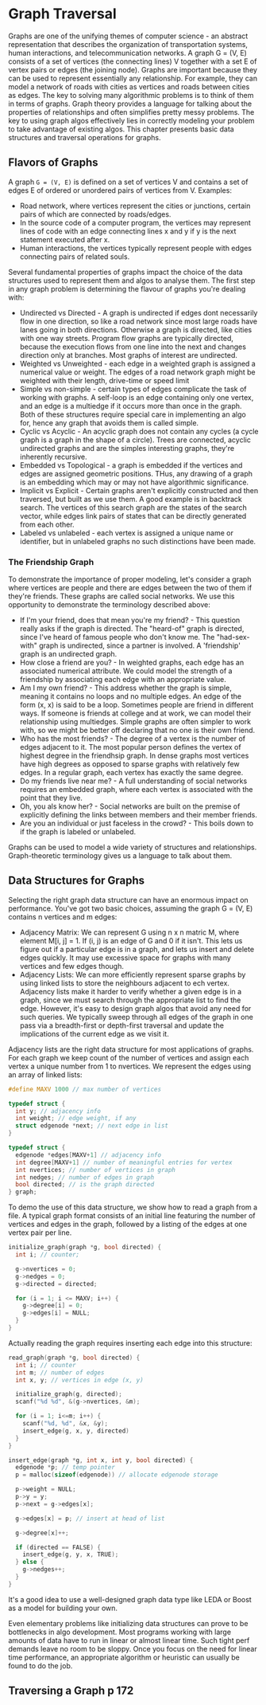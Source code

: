 # Graph Traversal

Graphs are one of the unifying themes of computer science - an abstract representation that describes the organization of transportation systems, human interactions, and telecommunication networks.
A graph G = (V, E) consists of a set of vertices (the connecting lines) V together with a set E of vertex pairs or edges (the joining node). Graphs are important because they can be used to represent essentially any relationship. For example, they can model a network of roads with cities as vertices and roads between cities as edges.
The key to solving many algorithmic problems is to think of them in terms of graphs. Graph theory provides a language for talking about the properties of relationships and often simplifies pretty messy problems.
The key to using graph algos effectively lies in correctly modeling your problem to take advantage of existing algos. This chapter presents basic data structures and traversal operations for graphs.

## Flavors of Graphs

A graph `G = (V, E)` is defined on a set of vertices V and contains a set of edges E of ordered or unordered pairs of vertices from V. Examples:

- Road network, where vertices represent the cities or junctions, certain pairs of which are connected by roads/edges.
- In the source code of a computer program, the vertices may represent lines of code with an edge connecting lines x and y if y is the next statement executed after x.
- Human interactions, the vertices typically represent people with edges connecting pairs of related souls.

Several fundamental properties of graphs impact the choice of the data structures used to represent them and algos to analyse them. The first step in any graph problem is determining the flavour of graphs you're dealing with:

- Undirected vs Directed - A graph is undirected if edges dont necessarily flow in one direction, so like a road network since most large roads have lanes going in both directions. Otherwise a graph is directed, like cities with one way streets. Program flow graphs are typically directed, because the execution flows from one line into the next and changes direction only at branches. Most graphs of interest are undirected.
- Weighted vs Unweighted - each edge in a weighted graph is assigned a numerical value or weight. The edges of a road network graph might be weighted with their length, drive-time or speed limit
- Simple vs non-simple - certain types of edges complicate the task of working with graphs. A self-loop is an edge containing only one vertex, and an edge is a multiedge if it occurs more than once in the graph. Both of these structures require special care in implementing an algo for, hence any graph that avoids them is called simple.
- Cyclic vs Acyclic - An acyclic graph does not contain any cycles (a cycle graph is a graph in the shape of a circle). Trees are connected, acyclic undirected graphs and are the simples interesting graphs, they're inherently recursive.
- Embedded vs Topological - a graph is embedded if the vertices and edges are assigned geometric positions. THus, any drawing of a graph is an embedding which may or may not have algorithmic significance.
- Implicit vs Explicit - Certain graphs aren't explicitly constructed and then traversed, but built as we use them. A good example is in backtrack search. The vertices of this search graph are the states of the search vector, while edges link pairs of states that can be directly generated from each other.
- Labeled vs unlabeled - each vertex is assigned a unique name or identifier, but in unlabeled graphs no such distinctions have been made.

### The Friendship Graph

To demonstrate the importance of proper modeling, let's consider a graph where vertices are people and there are edges between the two of them if they're friends. These graphs are called social networks. We use this opportunity to demonstrate the terminology described above:

- If I'm your friend, does that mean you're my friend? - This question really asks if the graph is directed. The "heard-of" graph is directed, since I've heard of famous people who don't know me. The "had-sex-with" graph is undirected, since a partner is involved. A 'friendship' graph is an undirected graph.
- How close a friend are you? - In weighted graphs, each edge has an associated numerical attribute. We could model the strength of a friendship by associating each edge with an appropriate value.
- Am I my own friend? - This address whether the graph is simple, meaning it contains no loops and no multiple edges. An edge of the form (x, x) is said to be a loop. Sometimes people are friend in different ways. If someone is friends at college and at work, we can model their relationship using multiedges. Simple graphs are often simpler to work with, so we might be better off declaring that no one is their own friend.
- Who has the most friends? - The degree of a vertex is the number of edges adjacent to it. The most popular person defines the vertex of highest degree in the friendhsip graph. In dense graphs most vertices have high degrees as opposed to sparse graphs with relatively few edges. In a regular graph, each vertex has exactly the same degree.
- Do my friends live near me? - A full understanding of social networks requires an embedded graph, where each vertex is associated with the point that they live.
- Oh, you als know her? - Social networks are built on the premise of explicitly defining the links between members and their member friends.
- Are you an individual or just faceless in the crowd? - This boils down to if the graph is labeled or unlabeled.

Graphs can be used to model a wide variety of structures and relationships. Graph-theoretic terminology gives us a language to talk about them.

## Data Structures for Graphs

Selecting the right graph data structure can have an enormous impact on performance. You've got two basic choices, assuming the graph G = (V, E) contains n vertices and m edges:

- Adjacency Matrix: We can represent G using n x n matric M, where element M[i, j] = 1. If (i, j) is an edge of G and 0 if it isn't. This lets us figure out if a particular edge is in a graph, and lets us insert and delete edges quickly. It may use excessive space for graphs with many vertices and few edges though.
- Adjacency Lists: We can more efficiently represent sparse graphs by using linked lists to store the neighbours adjacent to ech vertex. Adjacency lists make it harder to verify whether a given edge is in a graph, since we must search through the appropriate list to find the edge. However, it's easy to design graph algos that avoid any need for such queries. We typically sweep through all edges of the graph in one pass via a breadth-first or depth-first traversal and update the implications of the current edge as we visit it.

Adjacency lists are the right data structure for most applications of graphs. For each graph we keep count of the number of vertices and assign each vertex a unique number from 1 to nvertices. We represent the edges using an array of linked lists:

```c
#define MAXV 1000 // max number of vertices

typedef struct {
  int y; // adjacency info
  int weight; // edge weight, if any
  struct edgenode *next; // next edge in list
}

typedef struct {
  edgenode *edges[MAXV+1] // adjacency info
  int degree[MAXV+1] // number of meaningful entries for vertex
  int nvertices; // number of vertices in graph
  int nedges; // number of edges in graph
  bool directed; // is the graph directed
} graph;
```

To demo the use of this data structure, we show how to read a graph from a file. A typical graph format consists of an initial line featuring the number of vertices and edges in the graph, followed by a listing of the edges at one vertex pair per line.

```c
initialize_graph(graph *g, bool directed) {
  int i; // counter;

  g->nvertices = 0;
  g->nedges = 0;
  g->directed = directed;

  for (i = 1; i <= MAXV; i++) {
    g->degree[i] = 0;
    g->edges[i] = NULL;
  }
}
```

Actually reading the graph requires inserting each edge into this structure:

```c
read_graph(graph *g, bool directed) {
  int i; // counter
  int m; // number of edges
  int x, y; // vertices in edge (x, y)

  initialize_graph(g, directed);
  scanf("%d %d", &(g->nvertices, &m);

  for (i = 1; i<=m; i++) {
    scanf("%d, %d", &x, &y);
    insert_edge(g, x, y, directed)
  }
}
```

```c
insert_edge(graph *g, int x, int y, bool directed) {
  edgenode *p; // temp pointer
  p = malloc(sizeof(edgenode)) // allocate edgenode storage

  p->weight = NULL;
  p->y = y;
  p->next = g->edges[x];

  g->edges[x] = p; // insert at head of list

  g->degree[x]++;

  if (directed == FALSE) {
    insert_edge(g, y, x, TRUE);
  } else {
    g->nedges++;
  }
}
```

It's a good idea to use a well-designed graph data type like LEDA or Boost as a model for building your own.

Even elementary problems like initializing data structures can prove to be bottlenecks in algo development. Most programs working with large amounts of data have to run in linear or almost linear time. Such tight perf demands leave no room to be sloppy. Once you focus on the need for linear time performance, an appropriate algorithm or heuristic can usually be found to do the job.

## Traversing a Graph p 172
